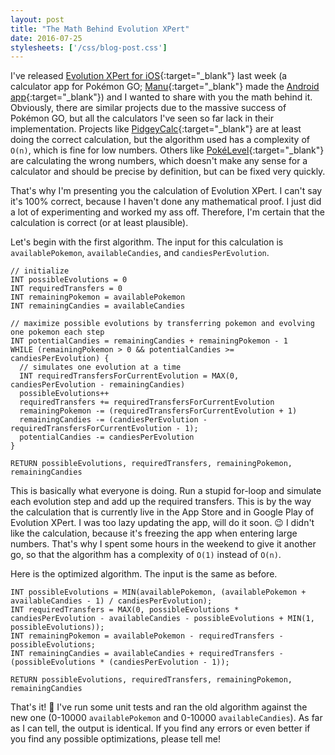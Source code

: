```yaml
---
layout: post
title: "The Math Behind Evolution XPert"
date: 2016-07-25
stylesheets: ['/css/blog-post.css']
---
```

I've released [Evolution XPert for iOS][evoxpert-ios]{:target="_blank"} last week (a calculator app for Pokémon GO; [Manu][manu]{:target="_blank"} made the [Android app][evoxpert-android]{:target="_blank"}) and I wanted to share with you the math behind it. Obviously, there are similar projects due to the massive success of Pokémon GO, but all the calculators I've seen so far lack in their implementation. Projects like [PidgeyCalc][pidgeycalc]{:target="_blank"} are at least doing the correct calculation, but the algorithm used has a complexity of `O(n)`, which is fine for low numbers. Others like [PokéLevel][pokelevel]{:target="_blank"} are calculating the wrong numbers, which doesn't make any sense for a calculator and should be precise by definition, but can be fixed very quickly.

That's why I'm presenting you the calculation of Evolution XPert. I can't say it's 100% correct, because I haven't done any mathematical proof. I just did a lot of experimenting and worked my ass off. Therefore, I'm certain that the calculation is correct (or at least plausible).

Let's begin with the first algorithm. The input for this calculation is `availablePokemon`, `availableCandies`, and `candiesPerEvolution`.

```
// initialize
INT possibleEvolutions = 0
INT requiredTransfers = 0
INT remainingPokemon = availablePokemon
INT remainingCandies = availableCandies

// maximize possible evolutions by transferring pokemon and evolving one pokemon each step
INT potentialCandies = remainingCandies + remainingPokemon - 1
WHILE (remainingPokemon > 0 && potentialCandies >= candiesPerEvolution) {
  // simulates one evolution at a time
  INT requiredTransfersForCurrentEvolution = MAX(0, candiesPerEvolution - remainingCandies)
  possibleEvolutions++
  requiredTransfers += requiredTransfersForCurrentEvolution
  remainingPokemon -= (requiredTransfersForCurrentEvolution + 1)
  remainingCandies -= (candiesPerEvolution - requiredTransfersForCurrentEvolution - 1);
  potentialCandies -= candiesPerEvolution
}

RETURN possibleEvolutions, requiredTransfers, remainingPokemon, remainingCandies
```

This is basically what everyone is doing. Run a stupid for-loop and simulate each evolution step and add up the required transfers. This is by the way the calculation that is currently live in the App Store and in Google Play of Evolution XPert. I was too lazy updating the app, will do it soon. :wink: I didn't like the calculation, because it's freezing the app when entering large numbers. That's why I spent some hours in the weekend to give it another go, so that the algorithm has a complexity of `O(1)` instead of `O(n)`.

Here is the optimized algorithm. The input is the same as before.

```
INT possibleEvolutions = MIN(availablePokemon, (availablePokemon + availableCandies - 1) / candiesPerEvolution);
INT requiredTransfers = MAX(0, possibleEvolutions * candiesPerEvolution - availableCandies - possibleEvolutions + MIN(1, possibleEvolutions));
INT remainingPokemon = availablePokemon - requiredTransfers - possibleEvolutions;
INT remainingCandies = availableCandies + requiredTransfers - (possibleEvolutions * (candiesPerEvolution - 1));

RETURN possibleEvolutions, requiredTransfers, remainingPokemon, remainingCandies
```

That's it! :tada: I've run some unit tests and ran the old algorithm against the new one (0-10000 `availablePokemon` and 0-10000 `availableCandies`). As far as I can tell, the output is identical. If you find any errors or even better if you find any possible optimizations, please tell me!

[evoxpert-ios]: https://itunes.apple.com/app/id1135176839 "Evolution XPert for iOS"
[manu]: http://manuel-kehl.de/ "Manuel Kehl"
[evoxpert-android]: https://play.google.com/store/apps/details?id=de.manuel_kehl.evo_xpert "Evolution XPert for Android"
[pidgeycalc]: http://www.pidgeycalc.com/ "PidgeyCalc"
[pokelevel]: http://www.pokelevel.com/ "PokéLevel"
